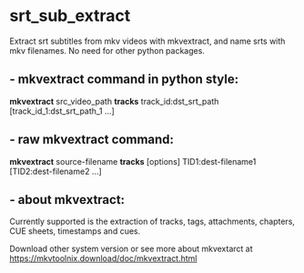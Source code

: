 # srt_sub_extract

Extract srt subtitles from mkv videos with mkvextract, and name srts with mkv filenames.
No need for other python packages.

## - mkvextract command in python style:
**mkvextract** src_video_path **tracks** track_id:dst_srt_path [track_id_1:dst_srt_path_1 ...]

## - raw mkvextract command:
**mkvextract** source-filename **tracks** [options] TID1:dest-filename1 [TID2:dest-filename2 ...]

## - about mkvextract:
Currently supported is the extraction of tracks, tags, attachments, chapters, CUE sheets, timestamps and cues.

Download other system version or see more about mkvextarct at https://mkvtoolnix.download/doc/mkvextract.html
